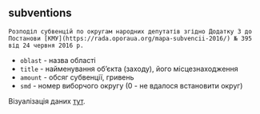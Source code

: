 ## subventions
    Розподіл субвенцій по округам народних депутатів згідно Додатку 3 до Постанови [КМУ](https://rada.oporaua.org/mapa-subvencii-2016/) № 395 від 24 червня 2016 р.
* ```oblast``` - назва області
* ```title``` - найменування об’єкта (заходу), його місцезнаходження
* ```amount``` - обсяг субвенції, гривень
* ```smd``` - номер виборчого округу (0 - не вдалося встановити округ)

Візуалізація даних [тут](https://rada.oporaua.org/mapa-subvencii-2016/).
